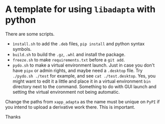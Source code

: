 # A template for using `libadapta` with python

There are some scripts.

- `ìnstall.sh` to add the `.deb` files, `pip install` and python syntax symbols.
- `build.sh` to build the `.gz`, `.whl` and install the package.
- `freeze.sh` to make `requirements.txt` before a `git add`.
- `pydo.sh` to make a virtual environment launch. Just in case you don't
  have `pipx` or admin rights, and maybe need a `.desktop` file. Try
  `./pydo.sh ./test` for example, and see `cat ./test.desktop`. Yes,
  you might want to edit it a little and place it in a virtual environment
  `bin` directory next to the command. Something to do with GUI launch and  
  setting the virtual environment not being automatic.

Change the paths from `xapp_adapta` as the name must be unique on `PyPI` if
you intend to upload a derivative work there. This is important.

Thanks
